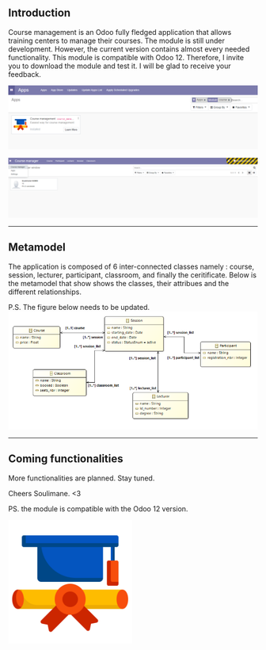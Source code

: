 ## Introduction
Course management is an Odoo fully fledged application that allows training centers to manage their courses. The module is still under development. However, the current version contains almost every needed functionality. This module is compatible with Odoo 12. Therefore, I invite you to download the module and test it. I will be glad to receive your feedback.

![app](https://github.com/skmn1/Course-management/blob/master/static/description/app.PNG)<be/>

![lecturer-sshot](https://github.com/skmn1/Course-management/blob/master/static/description/lecturer.PNG)<br/>


***
## Metamodel
The application is composed of 6 inter-connected classes namely : course, session, lecturer, participant, classroom, and finally the ceritificate. Below is the metamodel that show shows the classes, their attribues and the different relationships.

P.S. The figure below needs to be updated.
![meta-model](https://github.com/skmn1/Course-management/blob/master/static/description/course-manager-model.PNG)<br/>

***

## Coming functionalities

More functionalities are planned. Stay tuned.

Cheers Soulimane. <3

PS. the module is compatible with the Odoo 12 version.

<img src="https://github.com/skmn1/Course-management/blob/master/static/description/icon.png" width="250" height="250"> <br/>

